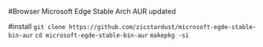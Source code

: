 #Browser Microsoft Edge Stable Arch AUR updated

#install
```git clone https://github.com/zicstardust/microsoft-egde-stable-bin-aur```
```cd microsoft-egde-stable-bin-aur```
```makepkg -si```
